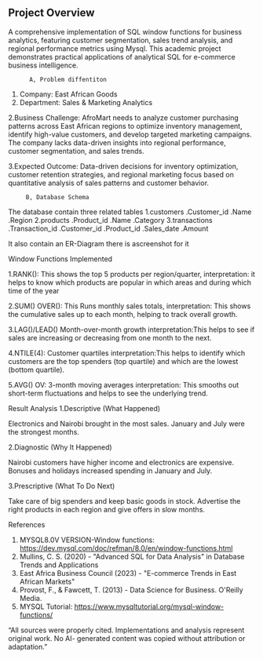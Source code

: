 ## Project Overview
A comprehensive implementation of SQL window functions for business analytics, featuring customer segmentation, sales trend analysis, and regional performance metrics using Mysql. This academic project demonstrates practical applications of analytical SQL for e-commerce business intelligence.

          A, Problem diffentiton

1.	Company: East African Goods
2.	Department: Sales & Marketing Analytics  

   2.Business Challenge:
 AfroMart needs to analyze customer purchasing patterns across East African regions to optimize inventory management, identify high-value customers, and develop targeted marketing campaigns. The company lacks data-driven insights into regional performance, customer segmentation, and sales trends.

 3.Expected Outcome:
Data-driven decisions for inventory optimization, customer retention strategies, and regional marketing focus based on quantitative analysis of sales patterns and customer behavior.

         B, Database Schema 
The database contain three related tables 
1.customers 
  .Customer_id
  .Name
  .Region
2.products
  .Product_id
  .Name
  .Category
3.transactions
  .Transaction_id
   .Customer_id
  .Product_id
  .Sales_date
  .Amount
  
It also contain an ER-Diagram there is ascreenshot for it

 Window Functions Implemented

1.RANK():
     This shows the top 5 products per region/quarter, 
  interpretation: it helps to know which products are popular in which areas and during which time of the year

  
2.SUM() OVER():
    This Runs monthly sales totals,
  interpretation: This shows the cumulative sales up to each month, helping to track overall growth.

  
3.LAG()/LEAD()
    Month-over-month growth
  interpretation:This helps to see if sales are increasing or decreasing from one month to the next.

  
4.NTILE(4):
    Customer quartiles 
 interpretation:This helps to identify which customers are the top spenders (top quartile) and which are the lowest (bottom quartile).

 
5.AVG() OV:
    3-month moving averages
 interpretation: This smooths out short-term fluctuations and helps to see the underlying trend.

 

  Result Analysis
1.Descriptive (What Happened)

Electronics and Nairobi brought in the most sales.
January and July were the strongest months.

2.Diagnostic (Why It Happened)

Nairobi customers have higher income and electronics are expensive.
Bonuses and holidays increased spending in January and July.

3.Prescriptive (What To Do Next)

Take care of big spenders and keep basic goods in stock.
Advertise the right products in each region and give offers in slow months.

 References
1.	MYSQL8.0V VERSION-Window functions: https://dev.mysql.com/doc/refman/8.0/en/window-functions.html
2.	Mullins, C. S. (2020) - "Advanced SQL for Data Analysis" in Database Trends and Applications
3.	East Africa Business Council (2023) - "E-commerce Trends in East African Markets"
4.	Provost, F., & Fawcett, T. (2013) - Data Science for Business. O'Reilly Media.
5.	MYSQL Tutorial: https://www.mysqltutorial.org/mysql-window-functions/

“All sources were properly cited. Implementations and analysis represent original work. No AI-
generated content was copied without attribution or adaptation.”


 
	
